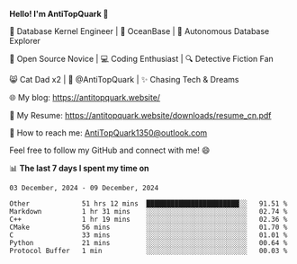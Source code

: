 
**Hello! I'm AntiTopQuark 👋**

🔧 Database Kernel Engineer | 🌊 OceanBase | 🤖 Autonomous Database Explorer

🌱 Open Source Novice | 💻 Coding Enthusiast | 🔍 Detective Fiction Fan

😸 Cat Dad x2 | 🎉 @AntiTopQuark | ✨ Chasing Tech & Dreams

🌐 My blog: https://antitopquark.website/

📄 My Resume: https://antitopquark.website/downloads/resume_cn.pdf

📧 How to reach me: AntiTopQuark1350@outlook.com

Feel free to follow my GitHub and connect with me! 😄

📊 **The last 7 days I spent my time on** 

<!--START_SECTION:waka-->
```text
03 December, 2024 - 09 December, 2024

Other             51 hrs 12 mins  ███████████████████████░░   91.51 % 
Markdown          1 hr 31 mins    ░░░░░░░░░░░░░░░░░░░░░░░░░   02.74 % 
C++               1 hr 19 mins    ░░░░░░░░░░░░░░░░░░░░░░░░░   02.36 % 
CMake             56 mins         ░░░░░░░░░░░░░░░░░░░░░░░░░   01.70 % 
C                 33 mins         ░░░░░░░░░░░░░░░░░░░░░░░░░   01.01 % 
Python            21 mins         ░░░░░░░░░░░░░░░░░░░░░░░░░   00.64 % 
Protocol Buffer   1 min           ░░░░░░░░░░░░░░░░░░░░░░░░░   00.03 %
```
<!--END_SECTION:waka-->


